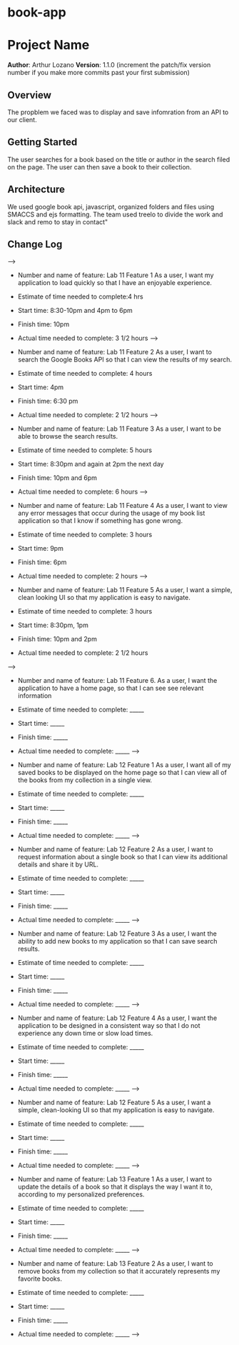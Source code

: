 # book-app

# Project Name

**Author**: Arthur Lozano
**Version**: 1.1.0 (increment the patch/fix version number if you make more commits past your first submission)

## Overview
<!-- Provide a high level overview of what this application is and why you are building it, beyond the fact that it's an assignment for a Code 301 class. (i.e. What's your problem domain?) -->
The propblem we faced was to display and save infomration from an API to our client. 

## Getting Started
<!-- What are the steps that a user must take in order to build this app on their own machine and get it running? -->
The user searches for a book based on the title or author in the search filed on the page. The user can then save a book to their collection.
## Architecture
<!-- Provide a detailed description of the application design. What technologies (languages, libraries, etc) you're using, and any other relevant design information. -->
We used google book api, javascript, organized folders and files using SMACCS and ejs formatting. The team used treelo to divide the work and slack and remo to stay in contact"

## Change Log
<!-- Use this area to document the iterative changes made to your application as each feature is successfully implemented. Use time stamps. Here's an examples:

01-01-2001 4:59pm - Application now has a fully-functional express server, with GET and POST routes for the book resource.


## Credits and Collaborations
<!-- Give credit (and a link) to other people or resources that helped you build this application. -->
-->
- Number and name of feature: Lab 11 Feature 1 As a user, I want my application to load quickly so that I have an enjoyable experience.

- Estimate of time needed to complete:4 hrs

- Start time: 8:30-10pm and 4pm to 6pm

- Finish time: 10pm

- Actual time needed to complete: 3 1/2 hours
-->
- Number and name of feature: Lab 11 Feature 2 As a user, I want to search the Google Books API so that I can view the results of my search.

- Estimate of time needed to complete: 4 hours

- Start time: 4pm

- Finish time: 6:30 pm

- Actual time needed to complete: 2 1/2 hours
-->
- Number and name of feature: Lab 11 Feature 3 As a user, I want to be able to browse the search results.

- Estimate of time needed to complete: 5 hours
- Start time: 8:30pm and again at 2pm the next day

- Finish time: 10pm and 6pm

- Actual time needed to complete: 6 hours
-->
- Number and name of feature: Lab 11 Feature 4 As a user, I want to view any error messages that occur during the usage of my book list application so that I know if something has gone wrong.

- Estimate of time needed to complete: 3 hours

- Start time: 9pm

- Finish time: 6pm

- Actual time needed to complete: 2 hours
-->
- Number and name of feature: Lab 11 Feature 5 As a user, I want a simple, clean looking UI so that my application is easy to navigate.

- Estimate of time needed to complete: 3 hours

- Start time: 8:30pm, 1pm

- Finish time: 10pm  and 2pm

- Actual time needed to complete: 2 1/2 hours


-->
- Number and name of feature: Lab 11 Feature 6. As a user, I want the application to have a home page, so that I can see see relevant information

- Estimate of time needed to complete: _____

- Start time: _____

- Finish time: _____

- Actual time needed to complete: _____
-->
- Number and name of feature: Lab 12 Feature 1 As a user, I want all of my saved books to be displayed on the home page so that I can view all of the books from my collection in a single view.

- Estimate of time needed to complete: _____

- Start time: _____

- Finish time: _____

- Actual time needed to complete: _____
-->
- Number and name of feature: Lab 12 Feature 2 As a user, I want to request information about a single book so that I can view its additional details and share it by URL.

- Estimate of time needed to complete: _____

- Start time: _____

- Finish time: _____

- Actual time needed to complete: _____
-->
- Number and name of feature: Lab 12 Feature 3 As a user, I want the ability to add new books to my application so that I can save search results.

- Estimate of time needed to complete: _____

- Start time: _____

- Finish time: _____

- Actual time needed to complete: _____
-->
- Number and name of feature: Lab 12 Feature 4 As a user, I want the application to be designed in a consistent way so that I do not experience any down time or slow load times.

- Estimate of time needed to complete: _____

- Start time: _____

- Finish time: _____

- Actual time needed to complete: _____
-->
- Number and name of feature: Lab 12 Feature 5 As a user, I want a simple, clean-looking UI so that my application is easy to navigate.

- Estimate of time needed to complete: _____

- Start time: _____

- Finish time: _____

- Actual time needed to complete: _____
-->
- Number and name of feature: Lab 13 Feature 1 As a user, I want to update the details of a book so that it displays the way I want it to, according to my personalized preferences. 

- Estimate of time needed to complete: _____

- Start time: _____

- Finish time: _____

- Actual time needed to complete: _____
-->
- Number and name of feature: Lab 13 Feature 2 As a user, I want to remove books from my collection so that it accurately represents my favorite books.

- Estimate of time needed to complete: _____

- Start time: _____

- Finish time: _____

- Actual time needed to complete: _____
-->
